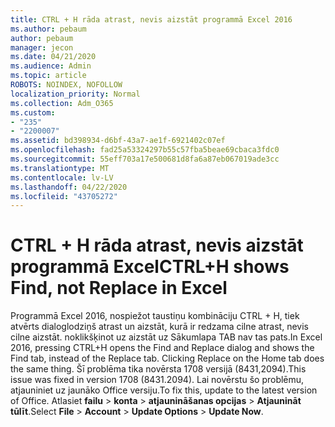 ```yaml
---
title: CTRL + H rāda atrast, nevis aizstāt programmā Excel 2016
ms.author: pebaum
author: pebaum
manager: jecon
ms.date: 04/21/2020
ms.audience: Admin
ms.topic: article
ROBOTS: NOINDEX, NOFOLLOW
localization_priority: Normal
ms.collection: Adm_O365
ms.custom:
- "235"
- "2200007"
ms.assetid: bd398934-d6bf-43a7-ae1f-6921402c07ef
ms.openlocfilehash: fad25a53324297b55c57fba5beae69cbaca3fdc0
ms.sourcegitcommit: 55eff703a17e500681d8fa6a87eb067019ade3cc
ms.translationtype: MT
ms.contentlocale: lv-LV
ms.lasthandoff: 04/22/2020
ms.locfileid: "43705272"
---
```

# <a name="ctrlh-shows-find-not-replace-in-excel"></a><span data-ttu-id="b98ae-102">CTRL + H rāda atrast, nevis aizstāt programmā Excel</span><span class="sxs-lookup"><span data-stu-id="b98ae-102">CTRL+H shows Find, not Replace in Excel</span></span>

<span data-ttu-id="b98ae-103">Programmā Excel 2016, nospiežot taustiņu kombināciju CTRL + H, tiek atvērts dialoglodziņš atrast un aizstāt, kurā ir redzama cilne atrast, nevis cilne aizstāt. noklikšķinot uz aizstāt uz Sākumlapa TAB nav tas pats.</span><span class="sxs-lookup"><span data-stu-id="b98ae-103">In Excel 2016, pressing CTRL+H opens the Find and Replace dialog and shows the Find tab, instead of the Replace tab. Clicking Replace on the Home tab does the same thing.</span></span> <span data-ttu-id="b98ae-104">Šī problēma tika novērsta 1708 versijā (8431,2094).</span><span class="sxs-lookup"><span data-stu-id="b98ae-104">This issue was fixed in version 1708 (8431.2094).</span></span> <span data-ttu-id="b98ae-105">Lai novērstu šo problēmu, atjauniniet uz jaunāko Office versiju.</span><span class="sxs-lookup"><span data-stu-id="b98ae-105">To fix this, update to the latest version of Office.</span></span> <span data-ttu-id="b98ae-106">Atlasiet **failu** \> **konta** \> **atjaunināšanas opcijas** \> **Atjaunināt tūlīt**.</span><span class="sxs-lookup"><span data-stu-id="b98ae-106">Select **File** \> **Account** \> **Update Options** \> **Update Now**.</span></span>
  